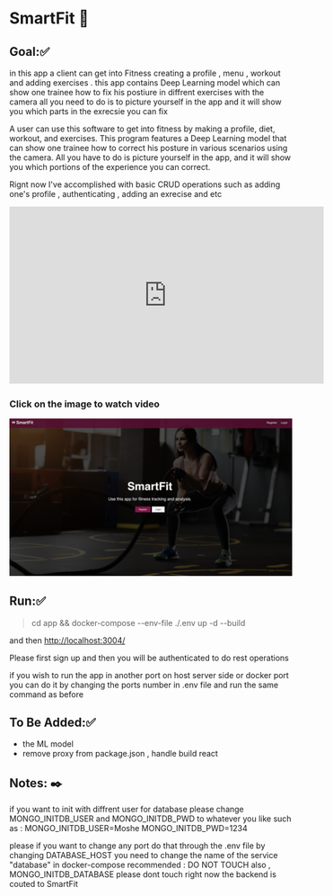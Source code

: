 # SmartFit 💪

## Goal:✅

in this app a client can get into Fitness creating a profile , menu , workout and adding exercises . this app contains Deep Learning model which can show one trainee how to fix his postiure in diffrent exercises with the camera all you need to do is to picture yourself in the app and it will show you which parts in the exrecsie you can fix

A user can use this software to get into fitness by making a profile, diet, workout, and exercises. This program features a Deep Learning model that can show one trainee how to correct his posture in various scenarios using the camera. All you have to do is picture yourself in the app, and it will show you which portions of the experience you can correct.

Rignt now I've accomplished with basic CRUD operations such as adding one's profile , authenticating , adding an exrecise and etc

<!-- ![1650996540865.png](image/README/Login.png) -->

<iframe width="560" height="315" src="https://www.youtube.com/embed/P4hjVKQh85I" title="YouTube video player" frameborder="0" allow="accelerometer; autoplay; clipboard-write; encrypted-media; gyroscope; picture-in-picture" allowfullscreen></iframe>


### Click on the image to watch video 
[![IMAGE_ALT](image/README/Login.png)](https://www.youtube.com/watch?v=P4hjVKQh85I)

## Run:✅

> cd app && docker-compose --env-file ./.env  up -d --build

and then [http://localhost:3004/]()

Please first sign up and then you will be authenticated to do rest operations


if you wish to run the app in another port on host server side or docker port you can do it by changing 
the ports number in .env file and run the same command as before


## To Be Added:✅

* the ML model
* remove proxy from package.json , handle build react 

## Notes: ✒️


if you want to init with diffrent user for database please change MONGO_INITDB_USER and MONGO_INITDB_PWD to 
whatever you like such as : MONGO_INITDB_USER=Moshe MONGO_INITDB_PWD=1234

please if you want to change any port do that through the .env file 
by changing DATABASE_HOST you need to change the name of the service "database" in docker-compose 
recommended : DO NOT TOUCH
also , MONGO_INITDB_DATABASE please dont touch right now the backend is couted to SmartFit
  





